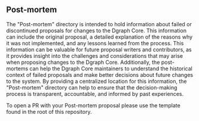 ## Post-mortem

The "Post-mortem" directory is intended to hold information about failed or discontinued proposals for changes to the
Dgraph Core. This information can include the original proposal, a detailed explanation of the reasons why it was not
implemented, and any lessons learned from the process. This information can be valuable for future proposal writers and
contributors, as it provides insight into the challenges and considerations that may arise when proposing changes to the
Dgraph Core. Additionally, the post-mortems can help the Dgraph Core maintainers to understand the historical context of
failed proposals and make better decisions about future changes to the system. By providing a centralized location for
this information, the "Post-mortem" directory can help to ensure that the decision-making process is transparent,
accountable, and informed by past experiences.

To open a PR with your Post-mortem proposal please use the template found in the root of this repository.

